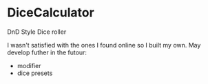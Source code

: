 # DiceCalculator
DnD Style Dice roller

I wasn't satisfied with the ones I found online so I built my own.
May develop futher in the futour:
- modifier
- dice presets
